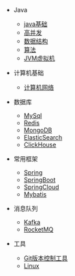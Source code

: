  * Java
   * [java基础](./docs/JUC.md)
   * [高并发](./docs/JUC.md)
   * [数据结构](./docs/Collection.md)
   * [算法](./docs/Collection.md)
   * [JVM虚拟机](./docs/JVM.md)
   
 * 计算机基础
   * [计算机网络](./docs/NetWork.md) 
   
 * 数据库
   - [MySql](./docs/MySql.md)  
   - [Redis](./docs/Redis.md) 
   - [MongoDB](./docs/MongoDB.md) 
   - [ElasticSearch](./docs/ElasticSearch.md) 
   - [ClickHouse](./docs/ElasticSearch.md) 
   
 - 常用框架
   - [Spring](./docs/Spring.md)
   - [SpringBoot](./docs/SpringBoot.md)
   - [SpringCloud](./docs/SpringCloud.md)
   - [Mybatis](./docs/Mybatis.md)
   
 - 消息队列
   - [Kafka](./doc/Kafaka.md)
   - [RocketMQ](./doc/RocketMQ.md)
       
 - 工具
   - [Git版本控制工具](./docs/Git.md)
   - [Linux](./docs/Linux.md)
  